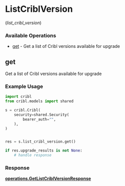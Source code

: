 # ListCriblVersion
(*list_cribl_version*)

### Available Operations

* [get](#get) - Get a list of Cribl versions available for upgrade

## get

Get a list of Cribl versions available for upgrade

### Example Usage

```python
import cribl
from cribl.models import shared

s = cribl.Cribl(
    security=shared.Security(
        bearer_auth="",
    ),
)


res = s.list_cribl_version.get()

if res.upgrade_results is not None:
    # handle response
```


### Response

**[operations.GetListCriblVersionResponse](../../models/operations/getlistcriblversionresponse.md)**

